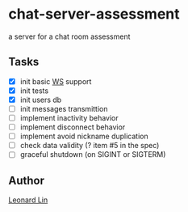 # chat-server-assessment
a server for a chat room assessment


## Tasks

* [X] init basic [WS](https://github.com/websockets/ws) support
* [X] init tests
* [X] init users db
* [ ] init messages transmittion
* [ ] implement inactivity behavior
* [ ] implement disconnect behavior
* [ ] implement avoid nickname duplication
* [ ] check data validity (? item #5 in the spec)
* [ ] graceful shutdown (on SIGINT or SIGTERM)

## Author

[Leonard Lin](https://github.com/gwokae)
